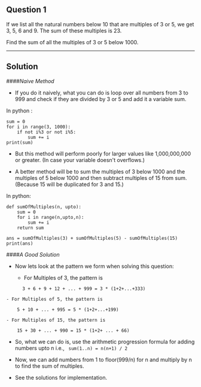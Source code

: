 ## Question 1
If we list all the natural numbers below 10 that are multiples of 3 or 5, we get 3, 5, 6 and 9. The sum of these multiples is 23.

Find the sum of all the multiples of 3 or 5 below 1000.

---

## Solution

####*Naive Method*

 - If you do it naively, what you can do is loop over all numbers from 3 to 999 and check if they are divided by 3 or 5 and add it a variable sum.

In python :

```python3
sum = 0
for i in range(3, 1000):
    if not i%3 or not i%5:
        sum += i
print(sum)
```

 - But this method will perform poorly for larger values like 1,000,000,000 or greater. (In case your variable doesn't overflows.)

 - A better method will be to sum the multiples of 3 below 1000 and the multiples of 5 below 1000 and then subtract multiples of 15 from sum. (Because 15 will be duplicated for 3 and 15.)

In python:
```python3
def sumOfMultiples(n, upto):
    sum = 0
    for i in range(n,upto,n):
        sum += i
    return sum

ans = sumOfMultiples(3) + sumOfMultiples(5) - sumOfMultiples(15)
print(ans)
```

####*A Good Solution*

 - Now lets look at the pattern we form when solving this question:

    - For Multiples of 3, the pattern is 
```
      3 + 6 + 9 + 12 + ... + 999 = 3 * (1+2+...+333)
```

    - For Multiples of 5, the pattern is 
```
    5 + 10 + ... + 995 = 5 * (1+2+...+199)
```

    - For Multiples of 15, the pattern is 
```
    15 + 30 + ... + 990 = 15 * (1+2+ ... + 66)
```


 - So, what we can do is, use the arithmetic progression formula for adding numbers upto n i.e., ``` sum(1..n) = n(n+1) / 2```

 - Now, we can add numbers from 1 to floor(999/n) for n and multiply by n to find the sum of multiples.

 - See the solutions for implementation.

